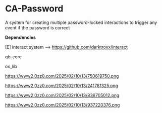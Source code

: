 # CA-Password
A system for creating multiple password-locked interactions to trigger any event if the password is correct

**Dependencies**

[E] interact system --> https://github.com/darktrovx/interact

qb-core

ox_lib


https://www2.0zz0.com/2025/02/10/13/750619750.png

https://www2.0zz0.com/2025/02/10/13/241781325.png

https://www2.0zz0.com/2025/02/10/13/839705012.png

https://www2.0zz0.com/2025/02/10/13/937220376.png
